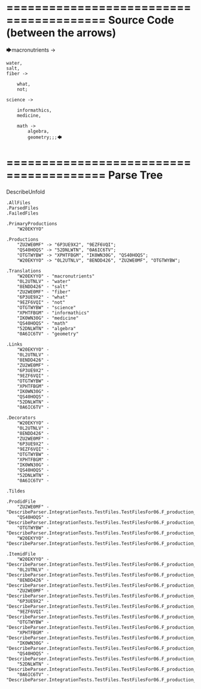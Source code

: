 ========================================
Source Code (between the arrows)
========================================

🡆macronutrients ->

	water,
    salt,
    fiber ->

        what,
        not;
	
	science ->
			
		informathics,
		medicine,
		
		math ->
			algebra,
			geometry;;;🡄

========================================
Parse Tree
========================================
DescribeUnfold

    .AllFiles
    .ParsedFiles
    .FailedFiles

    .PrimaryProductions
        "W20EKYYO" 

    .Productions
        "ZU2WE0MF" -> "6P3UE9X2", "9EZF6VQI";
        "QS40HOQS" -> "52DNLWTN", "0A6IC6TV";
        "OTGTWYBW" -> "XPHTFBGM", "IK0WN30G", "QS40HOQS";
        "W20EKYYO" -> "0L2UTNLV", "8ENDD426", "ZU2WE0MF", "OTGTWYBW";

    .Translations
        "W20EKYYO" - "macronutrients"
        "0L2UTNLV" - "water"
        "8ENDD426" - "salt"
        "ZU2WE0MF" - "fiber"
        "6P3UE9X2" - "what"
        "9EZF6VQI" - "not"
        "OTGTWYBW" - "science"
        "XPHTFBGM" - "informathics"
        "IK0WN30G" - "medicine"
        "QS40HOQS" - "math"
        "52DNLWTN" - "algebra"
        "0A6IC6TV" - "geometry"

    .Links
        "W20EKYYO" - 
        "0L2UTNLV" - 
        "8ENDD426" - 
        "ZU2WE0MF" - 
        "6P3UE9X2" - 
        "9EZF6VQI" - 
        "OTGTWYBW" - 
        "XPHTFBGM" - 
        "IK0WN30G" - 
        "QS40HOQS" - 
        "52DNLWTN" - 
        "0A6IC6TV" - 

    .Decorators
        "W20EKYYO" - 
        "0L2UTNLV" - 
        "8ENDD426" - 
        "ZU2WE0MF" - 
        "6P3UE9X2" - 
        "9EZF6VQI" - 
        "OTGTWYBW" - 
        "XPHTFBGM" - 
        "IK0WN30G" - 
        "QS40HOQS" - 
        "52DNLWTN" - 
        "0A6IC6TV" - 

    .Tildes

    .ProdidFile
        "ZU2WE0MF" - "DescribeParser.IntegrationTests.TestFiles.TestFilesFor06.F_production_in_production7.ds"
        "QS40HOQS" - "DescribeParser.IntegrationTests.TestFiles.TestFilesFor06.F_production_in_production7.ds"
        "OTGTWYBW" - "DescribeParser.IntegrationTests.TestFiles.TestFilesFor06.F_production_in_production7.ds"
        "W20EKYYO" - "DescribeParser.IntegrationTests.TestFiles.TestFilesFor06.F_production_in_production7.ds"

    .ItemidFile
        "W20EKYYO" - "DescribeParser.IntegrationTests.TestFiles.TestFilesFor06.F_production_in_production7.ds"
        "0L2UTNLV" - "DescribeParser.IntegrationTests.TestFiles.TestFilesFor06.F_production_in_production7.ds"
        "8ENDD426" - "DescribeParser.IntegrationTests.TestFiles.TestFilesFor06.F_production_in_production7.ds"
        "ZU2WE0MF" - "DescribeParser.IntegrationTests.TestFiles.TestFilesFor06.F_production_in_production7.ds"
        "6P3UE9X2" - "DescribeParser.IntegrationTests.TestFiles.TestFilesFor06.F_production_in_production7.ds"
        "9EZF6VQI" - "DescribeParser.IntegrationTests.TestFiles.TestFilesFor06.F_production_in_production7.ds"
        "OTGTWYBW" - "DescribeParser.IntegrationTests.TestFiles.TestFilesFor06.F_production_in_production7.ds"
        "XPHTFBGM" - "DescribeParser.IntegrationTests.TestFiles.TestFilesFor06.F_production_in_production7.ds"
        "IK0WN30G" - "DescribeParser.IntegrationTests.TestFiles.TestFilesFor06.F_production_in_production7.ds"
        "QS40HOQS" - "DescribeParser.IntegrationTests.TestFiles.TestFilesFor06.F_production_in_production7.ds"
        "52DNLWTN" - "DescribeParser.IntegrationTests.TestFiles.TestFilesFor06.F_production_in_production7.ds"
        "0A6IC6TV" - "DescribeParser.IntegrationTests.TestFiles.TestFilesFor06.F_production_in_production7.ds"

